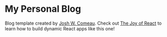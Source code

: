 # My Personal Blog

Blog template created by [Josh W. Comeau](https://www.joshwcomeau.com/). Check out  [The Joy of React](https://www.joyofreact.com/) to learn how to build dynamic React apps like this one!